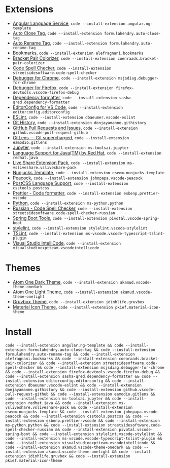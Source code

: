 # Extensions

- [Angular Language Service](https://marketplace.visualstudio.com/items?itemName=angular.ng-template), `code --install-extension angular.ng-template`
- [Auto Close Tag](https://marketplace.visualstudio.com/items?itemName=formulahendry.auto-close-tag), `code --install-extension formulahendry.auto-close-tag`
- [Auto Rename Tag](https://marketplace.visualstudio.com/items?itemName=formulahendry.auto-rename-tag), `code --install-extension formulahendry.auto-rename-tag`
- [Bookmarks](https://marketplace.visualstudio.com/items?itemName=alefragnani.bookmarks), `code --install-extension alefragnani.bookmarks`
- [Bracket Pair Colorizer](https://marketplace.visualstudio.com/items?itemName=coenraads.bracket-pair-colorizer), `code --install-extension coenraads.bracket-pair-colorizer`
- [Code Spell Checker](https://marketplace.visualstudio.com/items?itemName=streetsidesoftware.code-spell-checker), `code --install-extension streetsidesoftware.code-spell-checker`
- [Debugger for Chrome](https://marketplace.visualstudio.com/items?itemName=msjsdiag.debugger-for-chrome), `code --install-extension msjsdiag.debugger-for-chrome`
- [Debugger for Firefox](https://marketplace.visualstudio.com/items?itemName=firefox-devtools.vscode-firefox-debug), `code --install-extension firefox-devtools.vscode-firefox-debug`
- [Dependency formatter](https://marketplace.visualstudio.com/items?itemName=sasha-qred.dependency-formatter), `code --install-extension sasha-qred.dependency-formatter`
- [EditorConfig for VS Code](https://marketplace.visualstudio.com/items?itemName=editorconfig.editorconfig), `code --install-extension editorconfig.editorconfig`
- [ESLint](https://marketplace.visualstudio.com/items?itemName=dbaeumer.vscode-eslint), `code --install-extension dbaeumer.vscode-eslint`
- [Git History](https://marketplace.visualstudio.com/items?itemName=donjayamanne.githistory), `code --install-extension donjayamanne.githistory`
- [GitHub Pull Requests and Issues](https://marketplace.visualstudio.com/items?itemName=github.vscode-pull-request-github), `code --install-extension github.vscode-pull-request-github`
- [GitLens — Git supercharged](https://marketplace.visualstudio.com/items?itemName=eamodio.gitlens), `code --install-extension eamodio.gitlens`
- [Jupyter](https://marketplace.visualstudio.com/items?itemName=ms-toolsai.jupyter), `code --install-extension ms-toolsai.jupyter`
- [Language Support for Java(TM) by Red Hat](https://marketplace.visualstudio.com/items?itemName=redhat.java), `code --install-extension redhat.java`
- [Live Share Extension Pack](https://marketplace.visualstudio.com/items?itemName=ms-vsliveshare.vsliveshare-pack), `code --install-extension ms-vsliveshare.vsliveshare-pack`
- [Nunjucks Template](https://marketplace.visualstudio.com/items?itemName=eseom.nunjucks-template), `code --install-extension eseom.nunjucks-template`
- [Peacock](https://marketplace.visualstudio.com/items?itemName=johnpapa.vscode-peacock), `code --install-extension johnpapa.vscode-peacock`
- [PostCSS Language Support](https://marketplace.visualstudio.com/items?itemName=csstools.postcss), `code --install-extension csstools.postcss`
- [Prettier - Code formatter](https://marketplace.visualstudio.com/items?itemName=esbenp.prettier-vscode), `code --install-extension esbenp.prettier-vscode`
- [Python](https://marketplace.visualstudio.com/items?itemName=ms-python.python), `code --install-extension ms-python.python`
- [Russian - Code Spell Checker](https://marketplace.visualstudio.com/items?itemName=streetsidesoftware.code-spell-checker-russian), `code --install-extension streetsidesoftware.code-spell-checker-russian`
- [Spring Boot Tools](https://marketplace.visualstudio.com/items?itemName=pivotal.vscode-spring-boot), `code --install-extension pivotal.vscode-spring-boot`
- [stylelint](https://marketplace.visualstudio.com/items?itemName=stylelint.vscode-stylelint), `code --install-extension stylelint.vscode-stylelint`
- [TSLint](https://marketplace.visualstudio.com/items?itemName=ms-vscode.vscode-typescript-tslint-plugin), `code --install-extension ms-vscode.vscode-typescript-tslint-plugin`
- [Visual Studio IntelliCode](https://marketplace.visualstudio.com/items?itemName=visualstudioexptteam.vscodeintellicode), `code --install-extension visualstudioexptteam.vscodeintellicode`

# Themes

- [Atom One Dark Theme](https://marketplace.visualstudio.com/items?itemName=akamud.vscode-theme-onedark), `code --install-extension akamud.vscode-theme-onedark`
- [Atom One Light Theme](https://marketplace.visualstudio.com/items?itemName=akamud.vscode-theme-onelight), `code --install-extension akamud.vscode-theme-onelight`
- [Gruvbox Theme](https://marketplace.visualstudio.com/items?itemName=jdinhlife.gruvbox), `code --install-extension jdinhlife.gruvbox`
- [Material Icon Theme](https://marketplace.visualstudio.com/items?itemName=pkief.material-icon-theme), `code --install-extension pkief.material-icon-theme`

# Install

`code --install-extension angular.ng-template && code --install-extension formulahendry.auto-close-tag && code --install-extension formulahendry.auto-rename-tag && code --install-extension alefragnani.bookmarks && code --install-extension coenraads.bracket-pair-colorizer && code --install-extension streetsidesoftware.code-spell-checker && code --install-extension msjsdiag.debugger-for-chrome && code --install-extension firefox-devtools.vscode-firefox-debug && code --install-extension sasha-qred.dependency-formatter && code --install-extension editorconfig.editorconfig && code --install-extension dbaeumer.vscode-eslint && code --install-extension donjayamanne.githistory && code --install-extension github.vscode-pull-request-github && code --install-extension eamodio.gitlens && code --install-extension ms-toolsai.jupyter && code --install-extension redhat.java && code --install-extension ms-vsliveshare.vsliveshare-pack && code --install-extension eseom.nunjucks-template && code --install-extension johnpapa.vscode-peacock && code --install-extension csstools.postcss && code --install-extension esbenp.prettier-vscode && code --install-extension ms-python.python && code --install-extension streetsidesoftware.code-spell-checker-russian && code --install-extension pivotal.vscode-spring-boot && code --install-extension stylelint.vscode-stylelint && code --install-extension ms-vscode.vscode-typescript-tslint-plugin && code --install-extension visualstudioexptteam.vscodeintellicode && code --install-extension akamud.vscode-theme-onedark && code --install-extension akamud.vscode-theme-onelight && code --install-extension jdinhlife.gruvbox && code --install-extension pkief.material-icon-theme`
